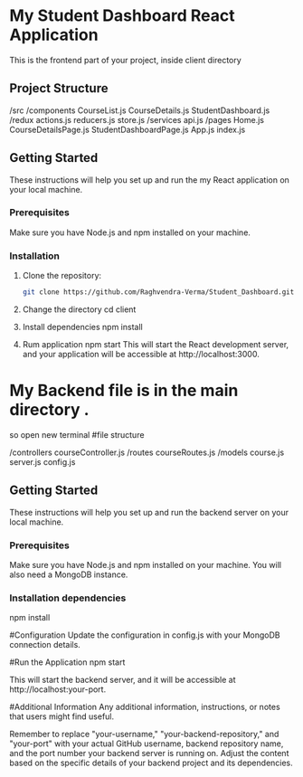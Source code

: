 # My Student Dashboard React Application

This is the frontend part of your project, inside client directory

## Project Structure
/src
/components
CourseList.js
CourseDetails.js
StudentDashboard.js
/redux
actions.js
reducers.js
store.js
/services
api.js
/pages
Home.js
CourseDetailsPage.js
StudentDashboardPage.js
App.js
index.js


## Getting Started

These instructions will help you set up and run the my React application on your local machine.

### Prerequisites

Make sure you have Node.js and npm installed on your machine.

### Installation

1. Clone the repository:

   ```bash
   git clone https://github.com/Raghvendra-Verma/Student_Dashboard.git
2. Change the directory
   cd client
3. Install dependencies
   npm install
4. Rum application
   npm start
   This will start the React development server, and your application will be accessible at http://localhost:3000.

# My Backend file is in the main directory .
so open new terminal
#file structure

/controllers
courseController.js
/routes
courseRoutes.js
/models
course.js
server.js
config.js


## Getting Started

These instructions will help you set up and run the backend server on your local machine.

### Prerequisites

Make sure you have Node.js and npm installed on your machine. You will also need a MongoDB instance.

### Installation dependencies
npm install

#Configuration
Update the configuration in config.js with your MongoDB connection details.

#Run the Application
npm start

This will start the backend server, and it will be accessible at http://localhost:your-port.

#Additional Information
Any additional information, instructions, or notes that users might find useful.

Remember to replace "your-username," "your-backend-repository," and "your-port" with your actual GitHub username, backend repository name, and the port number your backend server is running on. Adjust the content based on the specific details of your backend project and its dependencies.




   


